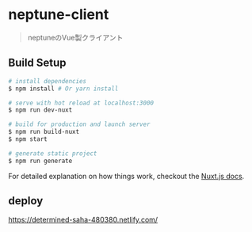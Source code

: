 # neptune-client

> neptuneのVue製クライアント

## Build Setup

``` bash
# install dependencies
$ npm install # Or yarn install

# serve with hot reload at localhost:3000
$ npm run dev-nuxt

# build for production and launch server
$ npm run build-nuxt
$ npm start

# generate static project
$ npm run generate
```

For detailed explanation on how things work, checkout the [Nuxt.js docs](https://github.com/nuxt/nuxt.js).


## deploy
https://determined-saha-480380.netlify.com/
